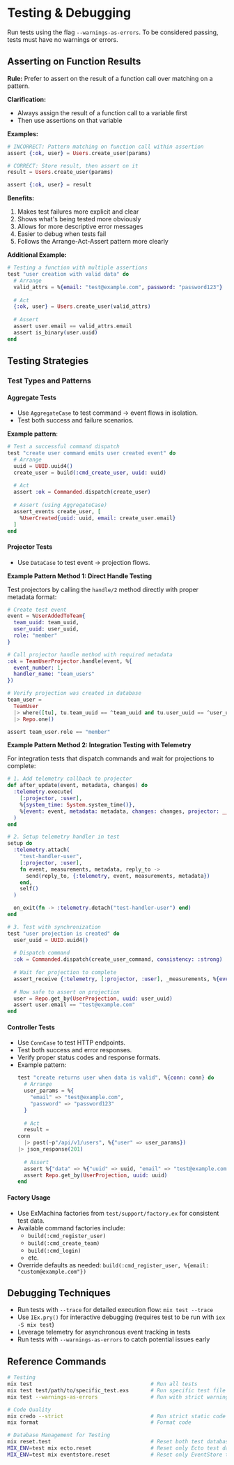 # Testing & Debugging

Run tests using the flag `--warnings-as-errors`. To be considered passing, tests must have no warnings or errors.

## Asserting on Function Results

**Rule:** Prefer to assert on the result of a function call over matching on a pattern.

**Clarification:**

- Always assign the result of a function call to a variable first
- Then use assertions on that variable

**Examples:**

```elixir
# INCORRECT: Pattern matching on function call within assertion
assert {:ok, user} = Users.create_user(params)

# CORRECT: Store result, then assert on it
result = Users.create_user(params)

assert {:ok, user} = result
```

**Benefits:**

1. Makes test failures more explicit and clear
2. Shows what's being tested more obviously
3. Allows for more descriptive error messages
4. Easier to debug when tests fail
5. Follows the Arrange-Act-Assert pattern more clearly

**Additional Example:**

```elixir
# Testing a function with multiple assertions
test "user creation with valid data" do
  # Arrange
  valid_attrs = %{email: "test@example.com", password: "password123"}
  
  # Act
  {:ok, user} = Users.create_user(valid_attrs)
  
  # Assert
  assert user.email == valid_attrs.email
  assert is_binary(user.uuid)
end
```

## Testing Strategies

### Test Types and Patterns

#### Aggregate Tests

- Use `AggregateCase` to test command → event flows in isolation.
- Test both success and failure scenarios.

**Example pattern**:

  ```elixir
  # Test a successful command dispatch
  test "create user command emits user created event" do
    # Arrange
    uuid = UUID.uuid4()
    create_user = build(:cmd_create_user, uuid: uuid)
    
    # Act
    assert :ok = Commanded.dispatch(create_user)
    
    # Assert (using AggregateCase)
    assert_events create_user, [
      %UserCreated{uuid: uuid, email: create_user.email}
    ]
  end
  ```

#### Projector Tests

- Use `DataCase` to test event → projection flows.

**Example Pattern Method 1: Direct Handle Testing**

Test projectors by calling the `handle/2` method directly with proper metadata format:

```elixir
# Create test event
event = %UserAddedToTeam{
  team_uuid: team_uuid,
  user_uuid: user_uuid,
  role: "member"
}

# Call projector handle method with required metadata
:ok = TeamUserProjector.handle(event, %{
  event_number: 1,
  handler_name: "team_users"
})

# Verify projection was created in database
team_user = 
  TeamUser
  |> where([tu], tu.team_uuid == ^team_uuid and tu.user_uuid == ^user_uuid)
  |> Repo.one()

assert team_user.role == "member"
```

**Example Pattern Method 2: Integration Testing with Telemetry**

For integration tests that dispatch commands and wait for projections to complete:

```elixir
# 1. Add telemetry callback to projector
def after_update(event, metadata, changes) do
  :telemetry.execute(
    [:projector, :user],
    %{system_time: System.system_time()},
    %{event: event, metadata: metadata, changes: changes, projector: __MODULE__}
  )
end

# 2. Setup telemetry handler in test
setup do
  :telemetry.attach(
    "test-handler-user",
    [:projector, :user],
    fn event, measurements, metadata, reply_to ->
      send(reply_to, {:telemetry, event, measurements, metadata})
    end,
    self()
  )

  on_exit(fn -> :telemetry.detach("test-handler-user") end)
end

# 3. Test with synchronization
test "user projection is created" do
  user_uuid = UUID.uuid4()
  
  # Dispatch command
  :ok = Commanded.dispatch(create_user_command, consistency: :strong)
  
  # Wait for projection to complete
  assert_receive {:telemetry, [:projector, :user], _measurements, %{event: %UserCreated{uuid: ^user_uuid}}}
  
  # Now safe to assert on projection
  user = Repo.get_by(UserProjection, uuid: user_uuid)
  assert user.email == "test@example.com"
end
```

#### Controller Tests

- Use `ConnCase` to test HTTP endpoints.
- Test both success and error responses.
- Verify proper status codes and response formats.
- Example pattern:
  ```elixir
  test "create returns user when data is valid", %{conn: conn} do
    # Arrange
    user_params = %{
      "email" => "test@example.com",
      "password" => "password123"
    }
    
    # Act
    result = 
  conn
    |> post(~p"/api/v1/users", %{"user" => user_params})
  |> json_response(201)
    
    # Assert
    assert %{"data" => %{"uuid" => uuid, "email" => "test@example.com"}} == result
    assert Repo.get_by(UserProjection, uuid: uuid)
  end
  ```

#### Factory Usage

- Use ExMachina factories from `test/support/factory.ex` for consistent test data.
- Available command factories include:
    - `build(:cmd_register_user)`
    - `build(:cmd_create_team)`
    - `build(:cmd_login)`
    - etc.
- Override defaults as needed: `build(:cmd_register_user, %{email: "custom@example.com"})`

## Debugging Techniques

- Run tests with `--trace` for detailed execution flow: `mix test --trace`
- Use `IEx.pry()` for interactive debugging (requires test to be run with `iex -S mix test`)
- Leverage telemetry for asynchronous event tracking in tests
- Run tests with `--warnings-as-errors` to catch potential issues early

## Reference Commands

```bash
# Testing
mix test                                      # Run all tests
mix test test/path/to/specific_test.exs       # Run specific test file
mix test --warnings-as-errors                 # Run with strict warning checking

# Code Quality
mix credo --strict                            # Run strict static code analysis
mix format                                    # Format code

# Database Management for Testing
mix reset.test                                # Reset both test databases
MIX_ENV=test mix ecto.reset                   # Reset only Ecto test database
MIX_ENV=test mix eventstore.reset             # Reset only EventStore test database
